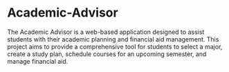 
# Academic-Advisor
The Academic Advisor is a web-based application designed to assist students with their academic planning and financial aid management. This project aims to provide a comprehensive tool for students to select a major, create a study plan, schedule courses for an upcoming semester, and manage financial aid.
